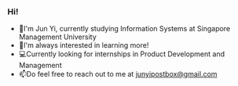 ### Hi!
- 👋I'm Jun Yi, currently studying Information Systems at Singapore Management University
- 🌱I'm always interested in learning more!
- 💻Currently looking for internships in Product Development and Management
- 📫Do feel free to reach out to me at junyipostbox@gmail.com

<!--
**junyiiii/junyiiii** is a ✨ _special_ ✨ repository because its `README.md` (this file) appears on your GitHub profile.

Here are some ideas to get you started:

- 🔭 I’m currently working on ...
- 🌱 I’m currently learning ...
- 👯 I’m looking to collaborate on ...
- 🤔 I’m looking for help with ...
- 💬 Ask me about ...
- 📫 How to reach me: ...
- 😄 Pronouns: ...
- ⚡ Fun fact: ...
-->
